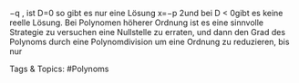 −q ,
ist D=0 so gibt es nur eine Lösung x=−p
2und bei D < 0gibt es keine reelle Lösung.
Bei Polynomen höherer Ordnung ist es eine sinnvolle Strategie zu versuchen eine Nullstelle zu erraten,
und dann den Grad des Polynoms durch eine Polynomdivision um eine Ordnung zu reduzieren, bis nur

   Tags & Topics:
   #Polynoms